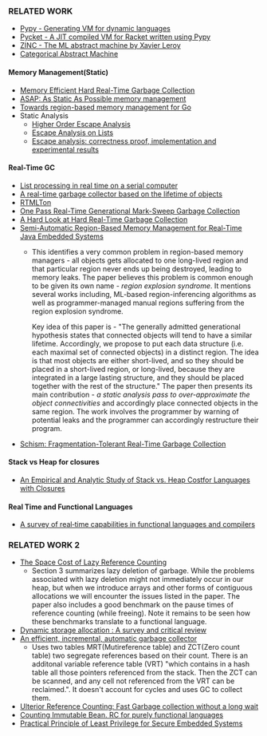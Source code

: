### RELATED WORK

- [Pypy - Generating VM for dynamic languages](https://sites.cs.ucsb.edu/~ckrintz/classes/s20/cs263/readings/pypy-vm-construction.pdf)
- [Pycket - A JIT compiled VM for Racket written using Pypy](http://homes.sice.indiana.edu/samth/pycket-draft.pdf)
- [ZINC - The ML abstract machine by Xavier Leroy](https://hal.inria.fr/inria-00070049/file/RT-0117.pdf)
- [Categorical Abstract Machine](https://www.researchgate.net/publication/228940729_The_Categorical_Abstract_Machine_Basics_and_Enhancements)

#### Memory Management(Static)

- [Memory Efficient Hard Real-Time Garbage Collection](http://liu.diva-portal.org/smash/get/diva2:20899/FULLTEXT01.pdf)
- [ASAP: As Static As Possible memory management](https://www.cl.cam.ac.uk/techreports/UCAM-CL-TR-908.pdf)
- [Towards region-based memory management for Go](https://dl.acm.org/doi/abs/10.1145/2247684.2247695)
- Static Analysis
  - [Higher Order Escape Analysis](https://link.springer.com/content/pdf/10.1007/3-540-52592-0_61.pdf)
  - [Escape Analysis on Lists](https://cs.nyu.edu/~goldberg/pubs/pg92.pdf)
  - [Escape analysis: correctness proof, implementation and experimental results](https://dl.acm.org/doi/abs/10.1145/268946.268949)


#### Real-Time GC
- [List processing in real time on a serial computer](https://dl.acm.org/doi/abs/10.1145/359460.359470)
- [A real-time garbage collector based on the lifetime of objects](https://dl.acm.org/doi/abs/10.1145/358141.358147)
- [RTMLTon](https://link.springer.com/chapter/10.1007%2F978-3-030-39197-3_8)
- [One Pass Real-Time Generational Mark-Sweep Garbage Collection](https://citeseerx.ist.psu.edu/viewdoc/download?doi=10.1.1.42.7791&rep=rep1&type=pdf)
- [A Hard Look at Hard Real-Time Garbage Collection](https://citeseerx.ist.psu.edu/viewdoc/download?doi=10.1.1.69.3943&rep=rep1&type=pdf)
- [Semi-Automatic Region-Based Memory Management for Real-Time Java Embedded Systems](https://ieeexplore.ieee.org/document/4296838)
  - This identifies a very common problem in region-based memory managers - all objects gets allocated to one long-lived region and that particular region
    never ends up being destroyed, leading to memory leaks. The paper believes this problem is common enough to be given its own name - *region explosion syndrome*.
    It mentions several works including, ML-based region-inferencing algorithms as well as programmer-managed manual regions suffering from the region
    explosion syndrome.
    
    Key idea of this paper is - "The generally admitted generational hypothesis states that connected objects will tend to have a similar lifetime. Accordingly, we propose to put each data structure (i.e. each maximal set of connected objects) in a distinct region. The idea is that most objects are either short-lived, and so they should be placed in a short-lived region, or long-lived, because they are integrated in a large lasting structure, and they should be placed together with the rest of the structure." The paper then presents its main contribution - *a static analysis pass to over-approximate the object connectivities* and accordingly place connected objects in the same region. The work involves the programmer by warning of potential leaks and the programmer can accordingly restructure their program.
 - [Schism: Fragmentation-Tolerant Real-Time Garbage Collection](https://dl.acm.org/doi/abs/10.1145/1809028.1806615)


#### Stack vs Heap for closures
- [An Empirical and Analytic Study of Stack vs. Heap Costfor Languages with Closures](https://www.cs.princeton.edu/~appel/papers/stack2.pdf)

#### Real Time and Functional Languages
- [A survey of real‐time capabilities in functional languages and compilers](https://onlinelibrary.wiley.com/doi/full/10.1002/cpe.4902)


### RELATED WORK 2

- [The Space Cost of Lazy Reference Counting](https://dl.acm.org/doi/10.1145/982962.964019)
  - Section 3 summarizes lazy deletion of garbage. While the problems associated with lazy deletion might not immediately occur
    in our heap, but when we introduce arrays and other forms of contiguous allocations we will encounter the issues listed in the paper.
    The paper also includes a good benchmark on the pause times of reference counting (while freeing). Note it remains to be seen how these
    benchmarks translate to a functional language.
- [Dynamic storage allocation : A survey and critical review](https://link.springer.com/chapter/10.1007/3-540-60368-9_19)
- [An efficient, incremental, automatic garbage collector](https://dl.acm.org/doi/abs/10.1145/360336.360345)
  - Uses two tables MRT(Mutireference table) and ZCT(Zero count table) two segregate references based on their count. There is an additonal
    variable reference table (VRT) "which contains in a hash table all those pointers referenced from the stack. Then the ZCT can be scanned, 
    and any cell not referenced from the VRT can be reclaimed.". It doesn't account for cycles and uses GC to collect them.
- [Ulterior Reference Counting: Fast Garbage collection without a long wait](https://users.cecs.anu.edu.au/~steveb/pubs/papers/urc-oopsla-2003.pdf)
- [Counting Immutable Bean. RC for purely functional languages](https://arxiv.org/pdf/1908.05647.pdf)
- [Practical Principle of Least Privilege for Secure Embedded Systems](http://sjero.net/pubs/2021_RTAS_Patina.pdf)
